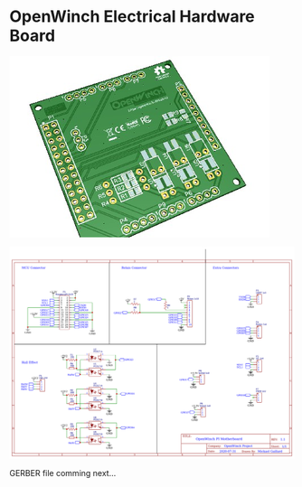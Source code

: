 OpenWinch Electrical Hardware Board
===================================


![3D](./docs/assets/pcb_1.jpg "3D preview")

<img src="./Schematic_PI-Motherboard.png" alt="Schematic" width="640"/>


GERBER file comming next...
